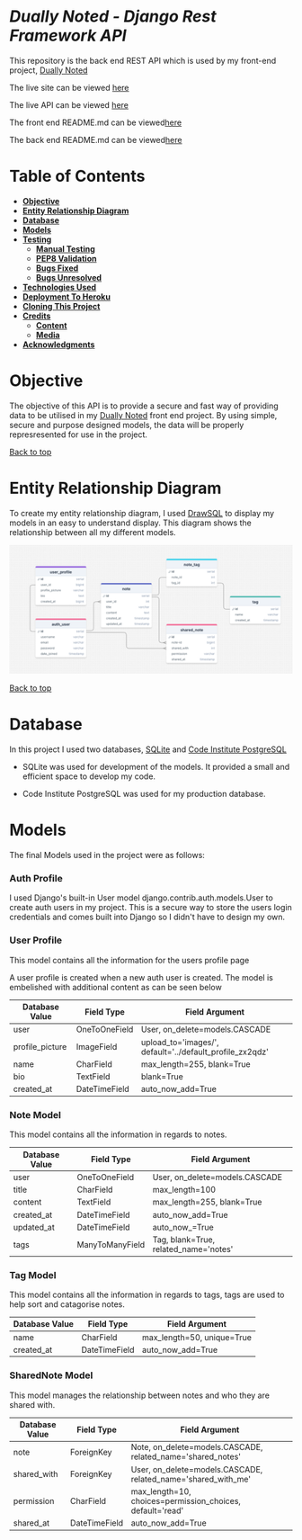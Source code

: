 # **_Dually Noted - Django Rest Framework API_**

This repository is the back end REST API which is used by my front-end project, [Dually Noted](https://dually-noted-react-aeaa107c29f9.herokuapp.com/)

The live site can be viewed [here](https://dually-noted-react-aeaa107c29f9.herokuapp.com/)

The live API can be viewed [here](https://dually-noted-f734097d9d34.herokuapp.com/)

The front end README.md can be viewed[here](https://github.com/SnappyJumper/dually-noted/blob/main/README.md)

The back end README.md can be viewed[here](https://github.com/SnappyJumper/dually-noted-drf-api/blob/main/README.md)

# Table of Contents

- [**Objective**](#objective)
- [**Entity Relationship Diagram**](#entity-relationship-diagram)
- [**Database**](#database)
- [**Models**](#models)
- [**Testing**](#testing)
  - [**Manual Testing**](#manual-testing)
  - [**PEP8 Validation**](#pep8-validation)
  - [**Bugs Fixed**](#bugs-fixed)
  - [**Bugs Unresolved**](#bugs-unresolved)
- [**Technologies Used**](#technologies-used)
- [**Deployment To Heroku**](#deployment-to-heroku)
- [**Cloning This Project**](#cloning-and-setting-up-this-project)
- [**Credits**](#credits)
  - [**Content**](#content)
  - [**Media**](#media)
- [**Acknowledgments**](#acknowledgements)

# Objective

The objective of this API is to provide a secure and fast way of providing data to be utilised in my [Dually Noted](https://dually-noted-react-aeaa107c29f9.herokuapp.com/) front end project. By using simple, secure and purpose designed models, the data will be properly represresented for use in the project.

[Back to top](#table-of-contents)

# Entity Relationship Diagram

To create my entity relationship diagram, I used [DrawSQL](https://drawsql.app/) to display my models in an easy to understand display. This diagram shows the relationship between all my different models.

![Entity Relationship Diagram](documentation/design-images/entity_relationship.png)

[Back to top](#table-of-contents)

# Database

In this project I used two databases, [SQLite](https://sqlite.org/) and [Code Institute PostgreSQL](https://dbs.ci-dbs.net/)

- SQLite was used for development of the models. It provided a small and efficient space to develop my code.

- Code Institute PostgreSQL was used for my production database.

# Models

The final Models used in the project were as follows:

### Auth Profile

I used Django's built-in User model django.contrib.auth.models.User to create auth users in my project. This is a secure way to
store the users login credentials and comes built into Django so I didn't have to design my own.

### User Profile

This model contains all the information for the users profile page

A user profile is created when a new auth user is created. The model is embelished with additional content as can be seen below

| Database Value               | Field Type    | Field Argument                                                |
| ---------------------------- | ------------- | ------------------------------------------------------------- |
| user                         | OneToOneField | User, on_delete=models.CASCADE                                |
| profile_picture              | ImageField    | upload_to='images/', default='../default_profile_zx2qdz'      |
| name                         | CharField     | max_length=255, blank=True                                    |
| bio                          | TextField     | blank=True                                                    |
| created_at                   | DateTimeField | auto_now_add=True                                             |

### Note Model

This model contains all the information in regards to notes.

| Database Value               | Field Type      | Field Argument                                                |
| ---------------------------- | -------------   | ------------------------------------------------------------- |
| user                         | OneToOneField   | User, on_delete=models.CASCADE                                |
| title                        | CharField       | max_length=100                                                |
| content                      | TextField       | max_length=255, blank=True                                    |
| created_at                   | DateTimeField   | auto_now_add=True                                             |
| updated_at                   | DateTimeField   | auto_now_=True                                                |
| tags                         | ManyToManyField | Tag, blank=True, related_name='notes'                         |

### Tag Model

This model contains all the information in regards to tags, tags are used to help sort and catagorise notes.

| Database Value               | Field Type      | Field Argument                                                |
| ---------------------------- | -------------   | ------------------------------------------------------------- |
| name                         | CharField       | max_length=50, unique=True                                    |
| created_at                   | DateTimeField   | auto_now_add=True                                             |

### SharedNote Model

This model manages the relationship between notes and who they are shared with.

| Database Value               | Field Type      | Field Argument                                                |
| ---------------------------- | -------------   | ------------------------------------------------------------- |
| note                         | ForeignKey      | Note, on_delete=models.CASCADE, related_name='shared_notes'   |
| shared_with                  | ForeignKey      | User, on_delete=models.CASCADE, related_name='shared_with_me' |
| permission                   | CharField       | max_length=10, choices=permission_choices, default='read'     |
| shared_at                    | DateTimeField   | auto_now_add=True                                             |

